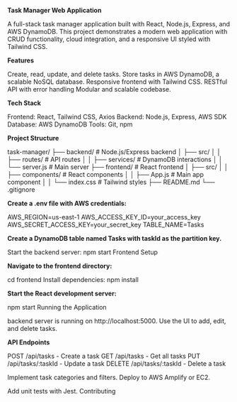 **Task Manager Web Application**

A full-stack task manager application built with React, Node.js, Express, and AWS DynamoDB. This project demonstrates a modern web application with CRUD functionality, cloud integration, and a responsive UI styled with Tailwind CSS.

**Features**

Create, read, update, and delete tasks.
Store tasks in AWS DynamoDB, a scalable NoSQL database.
Responsive frontend with Tailwind CSS.
RESTful API with error handling
Modular and scalable codebase.

**Tech Stack**

Frontend: React, Tailwind CSS, Axios
Backend: Node.js, Express, AWS SDK
Database: AWS DynamoDB
Tools: Git, npm

**Project Structure**

task-manager/
├── backend/              # Node.js/Express backend
│   ├── src/
│   │   ├── routes/       # API routes
│   │   ├── services/     # DynamoDB interactions
│   │   └── server.js     # Main server
├── frontend/             # React frontend
│   ├── src/
│   │   ├── components/   # React components
│   │   ├── App.js        # Main app component
│   │   └── index.css     # Tailwind styles
├── README.md
└── .gitignore



**Create a .env file with AWS credentials:**

AWS_REGION=us-east-1
AWS_ACCESS_KEY_ID=your_access_key
AWS_SECRET_ACCESS_KEY=your_secret_key
TABLE_NAME=Tasks



**Create a DynamoDB table named Tasks with taskId as the partition key.**

Start the backend server:
npm start
Frontend Setup





**Navigate to the frontend directory:**

cd frontend
Install dependencies:
npm install



**Start the React development server:**

npm start
Running the Application

backend server is running on http://localhost:5000.
Use the UI to add, edit, and delete tasks.

**API Endpoints**

POST /api/tasks - Create a task
GET /api/tasks - Get all tasks
PUT /api/tasks/:taskId - Update a task
DELETE /api/tasks/:taskId - Delete a task




Implement task categories and filters.
Deploy to AWS Amplify or EC2.



Add unit tests with Jest.
Contributing





